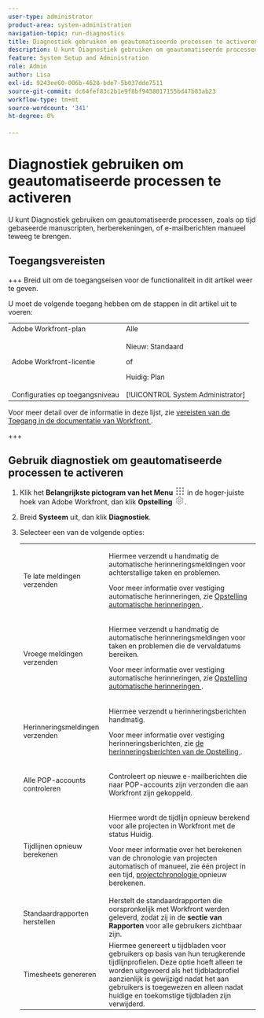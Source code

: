 ```yaml
---
user-type: administrator
product-area: system-administration
navigation-topic: run-diagnostics
title: Diagnostiek gebruiken om geautomatiseerde processen te activeren
description: U kunt Diagnostiek gebruiken om geautomatiseerde processen, zoals op tijd gebaseerde manuscripten, herberekeningen, of e-mailberichten manueel teweeg te brengen.
feature: System Setup and Administration
role: Admin
author: Lisa
exl-id: 9243ee60-006b-4628-bde7-5b037dde7511
source-git-commit: dc64fef83c2b1e9f8bf9438017155bd47b83ab23
workflow-type: tm+mt
source-wordcount: '341'
ht-degree: 0%

---
```


# Diagnostiek gebruiken om geautomatiseerde processen te activeren

<!--
<p data-mc-conditions="QuicksilverOrClassic.Draft mode">**DON'T DELETE, DRAFT OR HIDE THIS ARTICLE. IT IS LINKED TO THE PRODUCT, THROUGH THE CONTEXT SENSITIVE HELP LINKS. **</p>
-->

U kunt Diagnostiek gebruiken om geautomatiseerde processen, zoals op tijd gebaseerde manuscripten, herberekeningen, of e-mailberichten manueel teweeg te brengen.

## Toegangsvereisten

+++ Breid uit om de toegangseisen voor de functionaliteit in dit artikel weer te geven.

U moet de volgende toegang hebben om de stappen in dit artikel uit te voeren:

<table style="table-layout:auto"> 
 <col> 
 <col> 
 <tbody> 
  <tr> 
   <td role="rowheader">Adobe Workfront-plan</td> 
   <td>Alle</td> 
  </tr> 
  <tr> 
  <tr> 
   <td role="rowheader">Adobe Workfront-licentie</td> 
   <td><p>Nieuw: Standaard</p>
       <p>of</p>
       <p>Huidig: Plan</p></td>
  </tr> 
  </tr> 
  <tr> 
   <td role="rowheader">Configuraties op toegangsniveau</td> 
   <td>[!UICONTROL System Administrator]</td>
  </tr> 
 </tbody> 
</table>

Voor meer detail over de informatie in deze lijst, zie [ vereisten van de Toegang in de documentatie van Workfront ](/help/quicksilver/administration-and-setup/add-users/access-levels-and-object-permissions/access-level-requirements-in-documentation.md).

+++

## Gebruik diagnostiek om geautomatiseerde processen te activeren

1. Klik het **Belangrijkste pictogram van het Menu** ![](assets/main-menu-icon.png) in de hoger-juiste hoek van Adobe Workfront, dan klik **Opstelling** ![](assets/gear-icon-settings.png).

1. Breid **Systeem** uit, dan klik **Diagnostiek**.
1. Selecteer een van de volgende opties:

   <table style="table-layout:auto"> 
    <col> 
    <col> 
    <tbody> 
     <tr> 
      <td role="rowheader">Te late meldingen verzenden</td> 
      <td> <p>Hiermee verzendt u handmatig de automatische herinneringsmeldingen voor achterstallige taken en problemen. </p> <p>Voor meer informatie over vestiging automatische herinneringen, zie <a href="../../../administration-and-setup/manage-workfront/emails/setting-up-automatic-reminders.md" class="MCXref xref"> Opstelling automatische herinneringen </a>.</p> </td> 
     </tr> 
     <tr> 
      <td role="rowheader">Vroege meldingen verzenden</td> 
      <td> <p>Hiermee verzendt u handmatig de automatische herinneringsmeldingen voor taken en problemen die de vervaldatums bereiken.</p> <p>Voor meer informatie over vestiging automatische herinneringen, zie <a href="../../../administration-and-setup/manage-workfront/emails/setting-up-automatic-reminders.md" class="MCXref xref"> Opstelling automatische herinneringen </a>.</p> </td> 
     </tr> 
     <tr> 
      <td role="rowheader">Herinneringsmeldingen verzenden</td> 
      <td> <p>Hiermee verzendt u herinneringsberichten handmatig. </p> <p>Voor meer informatie over vestiging herinneringsberichten, zie <a href="../../../administration-and-setup/manage-workfront/emails/set-up-reminder-notifications.md" class="MCXref xref"> de herinneringsberichten van de Opstelling </a>.</p> </td> 
     </tr> 
     <tr> 
      <td role="rowheader">Alle POP-accounts controleren</td> 
      <td> <p>Controleert op nieuwe e-mailberichten die naar POP-accounts zijn verzonden die aan Workfront zijn gekoppeld. </p> <!--
        <p data-mc-conditions="QuicksilverOrClassic.Draft mode">For more information about Workfront and POP account integrations, see and <a href="../../../manage-work/requests/create-and-manage-request-queues/queue-details-tab-overview.md" class="MCXref xref">Overview of the Queue Details tab in a project</a>.</p>
       --> </td> 
     </tr> 
     <tr> 
      <td role="rowheader">Tijdlijnen opnieuw berekenen</td> 
      <td> <p>Hiermee wordt de tijdlijn opnieuw berekend voor alle projecten in Workfront met de status Huidig. </p> <p>Voor meer informatie over het berekenen van de chronologie van projecten automatisch of manueel, zie één project in een tijd, <a href="../../../manage-work/projects/manage-projects/recalculate-project-timeline.md" class="MCXref xref"> projectchronologie </a> opnieuw berekenen.</p> </td> 
     </tr> 
     <tr> 
      <td role="rowheader">Standaardrapporten herstellen</td> 
      <td>Herstelt de standaardrapporten die oorspronkelijk met Workfront werden geleverd, zodat zij in de <strong> sectie van Rapporten </strong> voor alle gebruikers zichtbaar zijn.</td> 
     </tr> 
     <tr> 
      <td role="rowheader">Timesheets genereren</td> 
      <td>Hiermee genereert u tijdbladen voor gebruikers op basis van hun terugkerende tijdlijnprofielen. Deze optie hoeft alleen te worden uitgevoerd als het tijdbladprofiel aanzienlijk is gewijzigd nadat het aan gebruikers is toegewezen en alleen nadat huidige en toekomstige tijdbladen zijn verwijderd.</td> 
     </tr> 
    </tbody> 
   </table>
